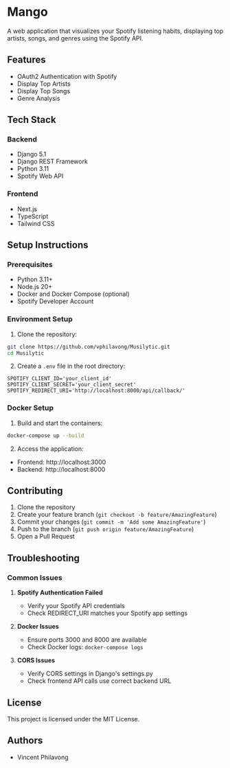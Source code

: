# Mango

A web application that visualizes your Spotify listening habits, displaying top artists, songs, and genres using the Spotify API.

## Features

- OAuth2 Authentication with Spotify
- Display Top Artists
- Display Top Songs
- Genre Analysis

## Tech Stack

### Backend
- Django 5.1
- Django REST Framework
- Python 3.11
- Spotify Web API

### Frontend
- Next.js
- TypeScript
- Tailwind CSS

## Setup Instructions

### Prerequisites
- Python 3.11+
- Node.js 20+
- Docker and Docker Compose (optional)
- Spotify Developer Account

### Environment Setup

1. Clone the repository:
```bash
git clone https://github.com/vphilavong/Musilytic.git
cd Musilytic
```

2. Create a `.env` file in the root directory:
```
SPOTIFY_CLIENT_ID='your_client_id'
SPOTIFY_CLIENT_SECRET='your_client_secret'
SPOTIFY_REDIRECT_URI='http://localhost:8000/api/callback/'
```

### Docker Setup

1. Build and start the containers:
```bash
docker-compose up --build
```

2. Access the application:
- Frontend: http://localhost:3000
- Backend: http://localhost:8000


## Contributing

1. Clone the repository
2. Create your feature branch (`git checkout -b feature/AmazingFeature`)
3. Commit your changes (`git commit -m 'Add some AmazingFeature'`)
4. Push to the branch (`git push origin feature/AmazingFeature`)
5. Open a Pull Request

## Troubleshooting

### Common Issues
1. **Spotify Authentication Failed**
   - Verify your Spotify API credentials
   - Check REDIRECT_URI matches your Spotify app settings

2. **Docker Issues**
   - Ensure ports 3000 and 8000 are available
   - Check Docker logs: `docker-compose logs`

3. **CORS Issues**
   - Verify CORS settings in Django's settings.py
   - Check frontend API calls use correct backend URL

## License

This project is licensed under the MIT License.

## Authors

- Vincent Philavong